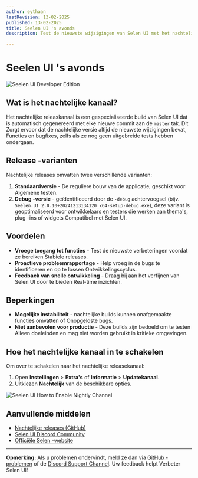 ```yaml
---
author: eythaan
lastRevision: 13-02-2025
published: 13-02-2025
title: Seelen UI 's avonds
description: Test de nieuwste wijzigingen van Selen UI met het nachtelijke updatekanaal!

---
```


# Seelen UI 's avonds

![Seelen UI Developer Edition](https://github.com/user-attachments/assets/76634b49-7b09-4ef2-9643-e93542309f5d)

## Wat is het nachtelijke kanaal?

Het nachtelijke releaskanaal is een gespecialiseerde build van Selen UI dat is
 automatisch gegenereerd met elke nieuwe commit aan de `master` tak. Dit
 Zorgt ervoor dat de nachtelijke versie altijd de nieuwste wijzigingen bevat,
 Functies en bugfixes, zelfs als ze nog geen uitgebreide tests hebben ondergaan.

## Release -varianten

Nachtelijke releases omvatten twee verschillende varianten:

1. **Standaardversie** - De reguliere bouw van de applicatie, geschikt voor
    Algemene testen.
2. **Debug -versie** - geïdentificeerd door de `-debug` achtervoegsel (bijv.
   `Seelen.UI_2.0.10+20241213134120_x64-setup-debug.exe`), deze variant is
    geoptimaliseerd voor ontwikkelaars en testers die werken aan thema's, plug -ins of widgets
    Compatibel met Selen UI.

## Voordelen

* **Vroege toegang tot functies** - Test de nieuwste verbeteringen voordat ze bereiken
   Stabiele releases.
* **Proactieve probleemrapportage** - Help vroeg in de bugs te identificeren en op te lossen
   Ontwikkelingscyclus.
* **Feedback van snelle ontwikkeling** - Draag bij aan het verfijnen van Selen UI door te bieden
   Real-time inzichten.

## Beperkingen

* **Mogelijke instabiliteit** - nachtelijke builds kunnen onafgemaakte functies omvatten of
   Onopgeloste bugs.
* **Niet aanbevolen voor productie** - Deze builds zijn bedoeld om te testen
   Alleen doeleinden en mag niet worden gebruikt in kritieke omgevingen.

## Hoe het nachtelijke kanaal in te schakelen

Om over te schakelen naar het nachtelijke releasekanaal:

1. Open **Instellingen** > **Extra's** of **Informatie** > **Updatekanaal**.
2. Uitkiezen **Nachtelijk** van de beschikbare opties.

![Seelen UI How to Enable Nightly Channel](https://github.com/user-attachments/assets/ae88aeac-98cc-4424-a9e7-fb59740b694e)

## Aanvullende middelen

* [Nachtelijke releases (GitHub)](https://github.com/eythaann/Seelen-UI/releases/tag/nightly)
* [Selen UI Discord Community](https://discord.gg/ABfASx5ZAJ)
* [Officiële Selen -website](https://seelen.io)

***

**Opmerking:** Als u problemen ondervindt, meld ze dan via
[GitHub -problemen](https://github.com/eythaann/Seelen-UI/issues) of de
[Discord Support Channel](https://discord.gg/ABfASx5ZAJ). Uw feedback helpt
 Verbeter Selen UI!

